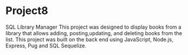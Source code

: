 # Project8
 SQL Library Manager
 This project was designed to display books from a library that allows adding, posting,updating, and deleting books from the list. This project was built on the back end using JavaScript, Node.js, Express, Pug and SQL Sequelize.
